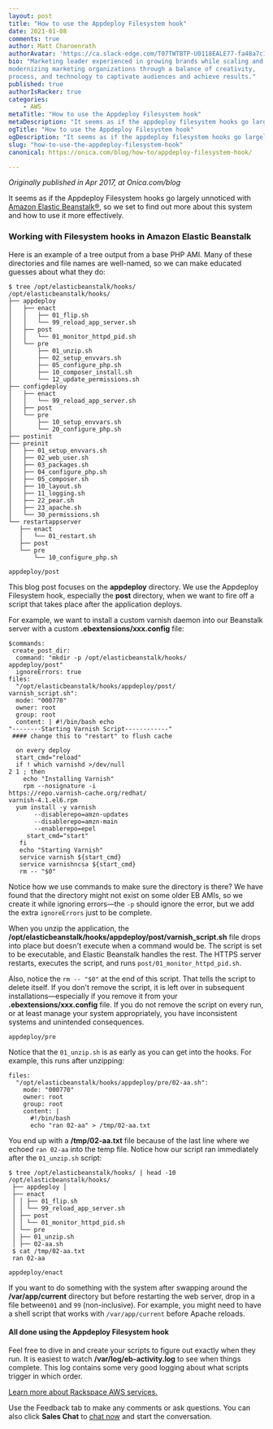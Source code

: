 ```yaml
---
layout: post
title: "How to use the Appdeploy Filesystem hook"
date: 2021-01-08
comments: true
author: Matt Charoenrath 
authorAvatar: 'https://ca.slack-edge.com/T07TWTBTP-U0118EALE77-fa48a7c11b02-72'
bio: "Marketing leader experienced in growing brands while scaling and 
modernizing marketing organizations through a balance of creativity, 
process, and technology to captivate audiences and achieve results."
published: true
authorIsRacker: true
categories:
    - AWS
metaTitle: "How to use the Appdeploy Filesystem hook"
metaDescription: "It seems as if the appdeploy filesystem hooks go largely unnoticed with Amazon Elastic Beanstalk, so we set to find out more about this system and how it can be used more effectively."
ogTitle: "How to use the Appdeploy Filesystem hook"
ogDescription: "It seems as if the appdeploy filesystem hooks go largely unnoticed with Amazon Elastic Beanstalk, so we set to find out more about this system and how it can be used more effectively."
slug: "how-to-use-the-appdeploy-filesystem-hook"
canonical: https://onica.com/blog/how-to/appdeploy-filesystem-hook/

---
```


*Originally published in Apr 2017, at Onica.com/blog*

It seems as if the Appdeploy Filesystem hooks go largely unnoticed with
[Amazon Elastic Beanstalk&reg;](https://onica.com/blog/how-to-call-and-export-variables-in-elastic-beanstalk), so
we set to find out more about this system and how to use it more effectively.

<!--more-->

### Working with Filesystem hooks in Amazon Elastic Beanstalk

Here is an example of a tree output from a base PHP AMI. Many of these directories and file names are well-named,
so we can make educated guesses about what they do:

    $ tree /opt/elasticbeanstalk/hooks/
    /opt/elasticbeanstalk/hooks/
    ├── appdeploy
    │   ├── enact
    │   │   ├── 01_flip.sh
    │   │   └── 99_reload_app_server.sh
    │   ├── post
    │   │   └── 01_monitor_httpd_pid.sh
    │   └── pre
    │       ├── 01_unzip.sh
    │       ├── 02_setup_envvars.sh
    │       ├── 05_configure_php.sh
    │       ├── 10_composer_install.sh
    │       └── 12_update_permissions.sh
    ├── configdeploy
    │   ├── enact
    │   │   └── 99_reload_app_server.sh
    │   ├── post
    │   └── pre
    │       ├── 10_setup_envvars.sh
    │       └── 20_configure_php.sh
    ├── postinit
    ├── preinit
    │   ├── 01_setup_envvars.sh
    │   ├── 02_web_user.sh
    │   ├── 03_packages.sh
    │   ├── 04_configure_php.sh
    │   ├── 05_composer.sh
    │   ├── 10_layout.sh
    │   ├── 11_logging.sh
    │   ├── 22_pear.sh
    │   ├── 23_apache.sh
    │   └── 30_permissions.sh
    └── restartappserver
       ├── enact
       │   └── 01_restart.sh
       ├── post
       └── pre
           └── 10_configure_php.sh

`appdeploy/post`

This blog post focuses on the **appdeploy** directory. We use the Appdeploy Filesystem hook, especially the **post**
directory, when we want to fire off a script that takes place after the application deploys.

For example, we want to install a custom varnish daemon into our Beanstalk server with a custom **.ebextensions/xxx.config** file:

    $commands: 
     create_post_dir: 
      command: "mkdir -p /opt/elasticbeanstalk/hooks/
    appdeploy/post" 
      ignoreErrors: true 
    files: 
      "/opt/elasticbeanstalk/hooks/appdeploy/post/
    varnish_script.sh": 
      mode: "000770" 
      owner: root 
      group: root 
      content: | #!/bin/bash echo 
    "--------Starting Varnish Script------------" 
     #### change this to "restart" to flush cache 

      on every deploy 
      start_cmd="reload" 
      if ! which varnishd >/dev/null 
    2 1 ; then 
        echo "Installing Varnish" 
        rpm --nosignature -i  
    https://repo.varnish-cache.org/redhat/
    varnish-4.1.el6.rpm 
      yum install -y varnish  
           --disablerepo=amzn-updates  
           --disablerepo=amzn-main  
           --enablerepo=epel 
         start_cmd="start" 
       fi 
       echo "Starting Varnish" 
       service varnish ${start_cmd} 
       service varnishncsa ${start_cmd} 
       rm -- "$0"

Notice how we use commands to make sure the directory is there? We have found that the directory might not exist on
some older EB AMIs, so we create it while ignoring errors&mdash;the `-p` should ignore the error, but we add the extra
`ignoreErrors` just to be complete.

When you unzip the application, the **/opt/elasticbeanstalk/hooks/appdeploy/post/varnish_script.sh** file drops into
place but doesn't execute when a command would be. The script is set to be executable, and Elastic Beanstalk handles the
rest. The HTTPS server restarts, executes the script, and runs `post/01_monitor_httpd_pid.sh`.

Also, notice the `rm -- "$0"` at the end of this script. That tells the script to delete itself. If you don't remove the
script, it is left over in subsequent installations&mdash;especially if you remove it from your **.ebextensions/xxx.config**
file. If you do not remove the script on every run, or at least manage your system appropriately, you have inconsistent
systems and unintended consequences.

`appdeploy/pre`

Notice that the `01_unzip.sh` is as early as you can get into the hooks. For example, this runs after unzipping:

    files:
      "/opt/elasticbeanstalk/hooks/appdeploy/pre/02-aa.sh":
        mode: "000770"
        owner: root
        group: root
        content: |
          #!/bin/bash
          echo "ran 02-aa" > /tmp/02-aa.txt

You end up with a **/tmp/02-aa.txt** file because of the last line where we echoed `ran 02-aa` into the temp file.
Notice how our script ran immediately after the `01_unzip.sh` script:

    $ tree /opt/elasticbeanstalk/hooks/ | head -10 
    /opt/elasticbeanstalk/hooks/
     ├── appdeploy │
     ├── enact
     │ │ ├── 01_flip.sh
     │ │ └── 99_reload_app_server.sh
     │ ├── post
     │ │ └── 01_monitor_httpd_pid.sh
     │ └── pre
     │ ├── 01_unzip.sh
     │ ├── 02-aa.sh
     $ cat /tmp/02-aa.txt 
     ran 02-aa 

`appdeploy/enact`

If you want to do something with the system after swapping around the **/var/app/current** directory but
before restarting the web server, drop in a file between`01` and `99` (non-inclusive). For example,
you might need to have a shell script that works with `/var/app/current` before Apache reloads.

#### All done using the Appdeploy Filesystem hook

Feel free to dive in and create your scripts to figure out exactly when they run. It is easiest to watch
**/var/log/eb-activity.log** to see when things complete. This log contains some very good logging about
what scripts trigger in which order.

<a class="cta blue" id="cta" href="https://www.rackspace.com/cloud/aws">Learn more about Rackspace AWS services.</a>

Use the Feedback tab to make any comments or ask questions. You can also click **Sales Chat** to
[chat now](https://www.rackspace.com/) and start the conversation.
